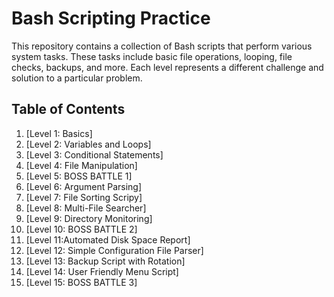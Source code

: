 # Bash Scripting Practice

This repository contains a collection of Bash scripts that perform various system tasks. These tasks include basic file operations, looping, file checks, backups, and more. Each level represents a different challenge and solution to a particular problem.

## Table of Contents
1. [Level 1: Basics]
2. [Level 2: Variables and Loops]
3. [Level 3: Conditional Statements]
4. [Level 4: File Manipulation]
5. [Level 5: BOSS BATTLE 1]
6. [Level 6: Argument Parsing]
7. [Level 7: File Sorting Scripy]
8. [Level 8: Multi-File Searcher]
9. [Level 9: Directory Monitoring]
10. [Level 10: BOSS BATTLE 2]
11. [Level 11:Automated Disk Space Report]
12. [Level 12: Simple Configuration File Parser]
13. [Level 13: Backup Script with Rotation]
14. [Level 14: User Friendly Menu Script]
15. [Level 15: BOSS BATTLE 3]
